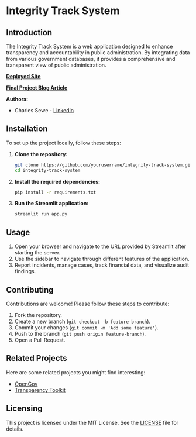 # Integrity Track System

## Introduction

The Integrity Track System is a web application designed to enhance transparency and accountability in public administration. By integrating data from various government databases, it provides a comprehensive and transparent view of public administration.

**[Deployed Site](http://your-deployed-site-url)**

**[Final Project Blog Article](http://your-blog-article-url)**

**Authors:**
- Charles Sewe - [LinkedIn](https://www.linkedin.com/in/charles-sewe)

## Installation

To set up the project locally, follow these steps:

1. **Clone the repository:**
    ```sh
    git clone https://github.com/yourusername/integrity-track-system.git
    cd integrity-track-system
    ```

2. **Install the required dependencies:**
    ```sh
    pip install -r requirements.txt
    ```

3. **Run the Streamlit application:**
    ```sh
    streamlit run app.py
    ```

## Usage

1. Open your browser and navigate to the URL provided by Streamlit after starting the server.
2. Use the sidebar to navigate through different features of the application.
3. Report incidents, manage cases, track financial data, and visualize audit findings.

## Contributing

Contributions are welcome! Please follow these steps to contribute:

1. Fork the repository.
2. Create a new branch (`git checkout -b feature-branch`).
3. Commit your changes (`git commit -m 'Add some feature'`).
4. Push to the branch (`git push origin feature-branch`).
5. Open a Pull Request.

## Related Projects

Here are some related projects you might find interesting:

- [OpenGov](https://github.com/opengov)
- [Transparency Toolkit](https://github.com/transparencytoolkit)

## Licensing

This project is licensed under the MIT License. See the [LICENSE](LICENSE) file for details.

